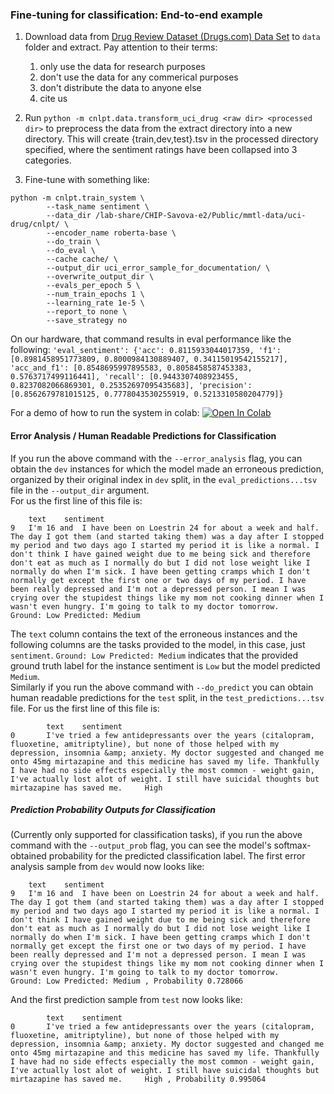 ### Fine-tuning for classification: End-to-end example
1. Download data from [Drug Review Dataset (Drugs.com) Data Set](https://archive.ics.uci.edu/ml/datasets/Drug+Review+Dataset+%28Drugs.com%29) to `data` folder and extract. Pay attention to their terms:
   1. only use the data for research purposes
   2. don't use the data for any commerical purposes
   3. don't distribute the data to anyone else
   4. cite us

2. Run ```python -m cnlpt.data.transform_uci_drug <raw dir> <processed dir>``` to preprocess the data from the extract directory into a new directory. This will create {train,dev,test}.tsv in the processed directory specified, where the sentiment ratings have been collapsed into 3 categories.

3. Fine-tune with something like: 
```
python -m cnlpt.train_system \
	    --task_name sentiment \
	    --data_dir /lab-share/CHIP-Savova-e2/Public/mmtl-data/uci-drug/cnlpt/ \
	    --encoder_name roberta-base \
	    --do_train \
        --do_eval \
        --cache cache/ \
        --output_dir uci_error_sample_for_documentation/ \
        --overwrite_output_dir \
        --evals_per_epoch 5 \
	    --num_train_epochs 1 \
	    --learning_rate 1e-5 \
	    --report_to none \
        --save_strategy no
```

On our hardware, that command results in eval performance like the following:
```'eval_sentiment': {'acc': 0.8115933044017359, 'f1': [0.8981458951773809, 0.8000984130889407, 0.34115019542155217], 'acc_and_f1': [0.8548695997895583, 0.8058458587453383, 0.5763717499116441], 'recall': [0.9443307408923455, 0.8237082066869301, 0.25352697095435683], 'precision': [0.8562679781015125, 0.7778043530255919, 0.5213310580204779]}```

For a demo of how to run the system in colab: [![Open In Colab](https://colab.research.google.com/assets/colab-badge.svg)](https://colab.research.google.com/drive/1IVT53DBwFxLKftpIn5iKtF0g4xb9yuxm?usp=sharing)

#### Error Analysis / Human Readable Predictions for Classification

If you run the above command with the `--error_analysis` flag, you can obtain the `dev` instances for which the model made an erroneous 
prediction, organized by their original index in `dev` split, in the `eval_predictions...tsv` file in the `--output_dir` argument.  
For us the first line of this file is:
```
	text	sentiment
9	I'm 16 and  I have been on Loestrin 24 for about a week and half. The day I got them (and started taking them) was a day after I stopped my period and two days ago I started my period it is like a normal. I don't think I have gained weight due to me being sick and therefore don't eat as much as I normally do but I did not lose weight like I normally do when I'm sick. I have been getting cramps which I don't normally get except the first one or two days of my period. I have been really depressed and I'm not a depressed person. I mean I was crying over the stupidest things like my mom not cooking dinner when I wasn't even hungry. I'm going to talk to my doctor tomorrow.	Ground: Low Predicted: Medium
```
The `text` column contains the text of the erroneous instances and the following columns are the tasks provided to the model, in this case, just `sentiment`.  `Ground: Low Predicted: Medium` indicates that the provided ground truth label for the instance sentiment is `Low` but the model predicted `Medium`.  
Similarly if you run the above command with `--do_predict` you can obtain human readable predictions for the `test` split, in the `test_predictions...tsv` file.  For us the first line of this file is:
```
        text    sentiment
0       I've tried a few antidepressants over the years (citalopram, fluoxetine, amitriptyline), but none of those helped with my depression, insomnia &amp; anxiety. My doctor suggested and changed me onto 45mg mirtazapine and this medicine has saved my life. Thankfully I have had no side effects especially the most common - weight gain, I've actually lost alot of weight. I still have suicidal thoughts but mirtazapine has saved me.     High
```
##### Prediction Probability Outputs for Classification

(Currently only supported for classification tasks), if you run the above command with the `--output_prob` flag, you can see the model's softmax-obtained probability for the predicted classification label.  The first error analysis sample from `dev` would now looks like: 
```
	text	sentiment
9	I'm 16 and  I have been on Loestrin 24 for about a week and half. The day I got them (and started taking them) was a day after I stopped my period and two days ago I started my period it is like a normal. I don't think I have gained weight due to me being sick and therefore don't eat as much as I normally do but I did not lose weight like I normally do when I'm sick. I have been getting cramps which I don't normally get except the first one or two days of my period. I have been really depressed and I'm not a depressed person. I mean I was crying over the stupidest things like my mom not cooking dinner when I wasn't even hungry. I'm going to talk to my doctor tomorrow.	Ground: Low Predicted: Medium , Probability 0.728066
```
And the first prediction sample from `test` now looks like:
```
        text    sentiment
0       I've tried a few antidepressants over the years (citalopram, fluoxetine, amitriptyline), but none of those helped with my depression, insomnia &amp; anxiety. My doctor suggested and changed me onto 45mg mirtazapine and this medicine has saved my life. Thankfully I have had no side effects especially the most common - weight gain, I've actually lost alot of weight. I still have suicidal thoughts but mirtazapine has saved me.     High , Probability 0.995064
```
